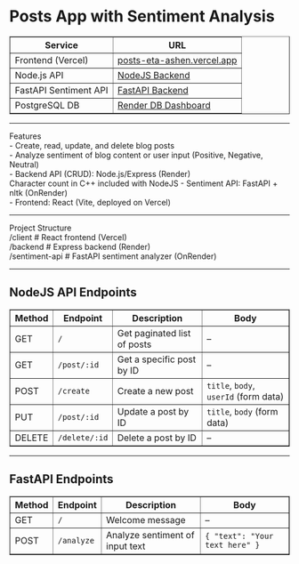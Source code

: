 <h1> Posts App with Sentiment Analysis </h1>
<table border="1">
  <thead>
    <tr>
      <th>Service</th>
      <th>URL</th>
    </tr>
  </thead>
  <tbody>
    <tr>
      <td>Frontend (Vercel)</td>
      <td><a href="https://posts-eta-ashen.vercel.app/" target="_blank">posts-eta-ashen.vercel.app</a></td>
    </tr>
    <tr>
      <td>Node.js API</td>
      <td><a href="https://dashboard.render.com/web/srv-d0uo67ripnbc73elej50" target="_blank">NodeJS Backend</a></td>
    </tr>
    <tr>
      <td>FastAPI Sentiment API</td>
      <td><a href="https://dashboard.render.com/web/srv-d0v8ojfdiees73ck4qe0" target="_blank">FastAPI Backend</a></td>
    </tr>
    <tr>
      <td>PostgreSQL DB</td>
      <td><a href="https://dashboard.render.com/d/dpg-d0uoirbe5dus739uck90-a" target="_blank">Render DB Dashboard</a></td>
    </tr>
  </tbody>
</table>
<hr>
Features <br>
- Create, read, update, and delete blog posts <br>
- Analyze sentiment of blog content or user input (Positive, Negative, Neutral) <br>
- Backend API (CRUD): Node.js/Express (Render) <br>
    Character count in C++ included with NodeJS
- Sentiment API: FastAPI + nltk (OnRender) <br>
- Frontend: React (Vite, deployed on Vercel) <br>
<hr>
Project Structure<br>
/client           # React frontend (Vercel) <br>
/backend          # Express backend (Render) <br>
/sentiment-api    # FastAPI sentiment analyzer (OnRender) <br>
<hr>
<h2>NodeJS API Endpoints</h2>
<table border="1" cellpadding="8" cellspacing="0">
  <thead>
    <tr>
      <th>Method</th>
      <th>Endpoint</th>
      <th>Description</th>
      <th>Body</th>
    </tr>
  </thead>
  <tbody>
    <tr>
      <td>GET</td>
      <td><code>/</code></td>
      <td>Get paginated list of posts</td>
      <td>–</td>
    </tr>
    <tr>
      <td>GET</td>
      <td><code>/post/:id</code></td>
      <td>Get a specific post by ID</td>
      <td>–</td>
    </tr>
    <tr>
      <td>POST</td>
      <td><code>/create</code></td>
      <td>Create a new post</td>
      <td><code>title</code>, <code>body</code>, <code>userId</code> (form data)</td>
    </tr>
    <tr>
      <td>PUT</td>
      <td><code>/post/:id</code></td>
      <td>Update a post by ID</td>
      <td><code>title</code>, <code>body</code> (form data)</td>
    </tr>
    <tr>
      <td>DELETE</td>
      <td><code>/delete/:id</code></td>
      <td>Delete a post by ID</td>
      <td>–</td>
    </tr>
  </tbody>
</table>

<hr />
<h2>FastAPI Endpoints</h2>
<table border="1" cellpadding="8" cellspacing="0">
  <thead>
    <tr>
      <th>Method</th>
      <th>Endpoint</th>
      <th>Description</th>
      <th>Body</th>
    </tr>
  </thead>
  <tbody>
    <tr>
      <td>GET</td>
      <td><code>/</code></td>
      <td>Welcome message</td>
      <td>–</td>
    </tr>
    <tr>
      <td>POST</td>
      <td><code>/analyze</code></td>
      <td>Analyze sentiment of input text</td>
      <td><code>{ "text": "Your text here" }</code></td>
    </tr>
  </tbody>
</table>



